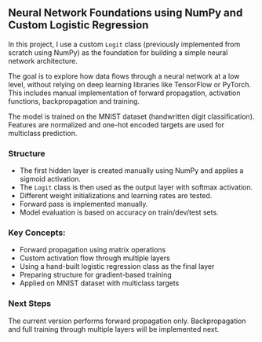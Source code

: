 ## Neural Network Foundations using NumPy and Custom Logistic Regression

In this project, I use a custom `Logit` class (previously implemented from scratch using NumPy) as the foundation for building a simple neural network architecture.

The goal is to explore how data flows through a neural network at a low level, without relying on deep learning libraries like TensorFlow or PyTorch. This includes manual implementation of forward propagation, activation functions, backpropagation and training.

The model is trained on the MNIST dataset (handwritten digit classification). Features are normalized and one-hot encoded targets are used for multiclass prediction.

### Structure
- The first hidden layer is created manually using NumPy and applies a sigmoid activation.
- The `Logit` class is then used as the output layer with softmax activation.
- Different weight initializations and learning rates are tested.
- Forward pass is implemented manually.
- Model evaluation is based on accuracy on train/dev/test sets.

### Key Concepts:
- Forward propagation using matrix operations
- Custom activation flow through multiple layers
- Using a hand-built logistic regression class as the final layer
- Preparing structure for gradient-based training
- Applied on MNIST dataset with multiclass targets

### Next Steps
The current version performs forward propagation only. Backpropagation and full training through multiple layers will be implemented next.



